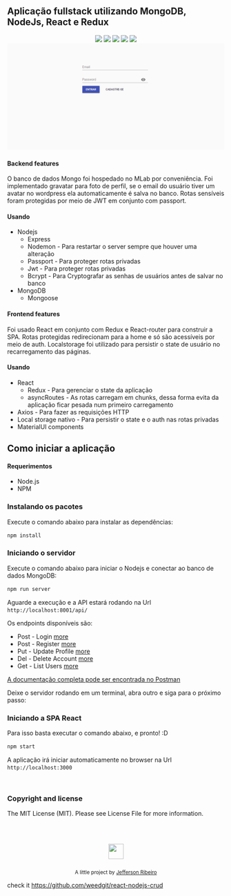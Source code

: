## Aplicação fullstack utilizando MongoDB, NodeJs, React e Redux
<p align="center">
  <img src="https://img.shields.io/badge/Mongoose-5.1.1-blue.svg?colorB=449a45">
  <img src="https://img.shields.io/badge/React-16.3.2-blue.svg">
  <img src="https://img.shields.io/badge/Redux-4.0.0-blue.svg?colorB=764abc">
  <img src="https://img.shields.io/badge/Nodejs-9.11.1-blue.svg?colorB=90c53f">
  <img src="https://img.shields.io/badge/Express-4.16.3-blue.svg?colorB=47535e">
  <br/>
  <img src="./doc/img/crud.gif">
</p>

#### Backend features
O banco de dados Mongo foi hospedado no MLab por conveniência.
Foi implementado gravatar para foto de perfil, se o email do usuário tiver um avatar
no wordpress ela automaticamente é salva no banco.
Rotas sensíveis foram protegidas por meio de JWT em conjunto com passport.


#### Usando
- Nodejs
  * Express
  * Nodemon - Para restartar o server sempre que houver uma alteração
  * Passport - Para proteger rotas privadas 
  * Jwt - Para proteger rotas privadas
  * Bcrypt - Para Cryptografar as senhas de usuários antes de salvar no banco
- MongoDB
  * Mongoose

#### Frontend features
Foi usado React em conjunto com Redux e React-router para construir a SPA.
Rotas protegidas redirecionam para a home e só são acessíveis por meio de auth.
Localstorage foi utilizado para persistir o state de usuário no recarregamento das páginas.

#### Usando
- React
  * Redux - Para gerenciar o state da aplicação
  * asyncRoutes - As rotas carregam em chunks, dessa forma evita da aplicação ficar pesada num primeiro carregamento
- Axios - Para fazer as requisições HTTP
- Local storage nativo - Para persistir o state e o auth nas rotas privadas
- MaterialUI components

## Como iniciar a aplicação

#### Requerimentos

- Node.js
- NPM

### Instalando os pacotes

Execute o comando abaixo para instalar as dependências:
``` bash
npm install
```

### Iniciando o servidor

Execute o comando abaixo para iniciar o Nodejs e conectar ao banco de dados MongoDB:
``` bash
npm run server
```

Aguarde a execução e a API estará rodando na Url  `http://localhost:8001/api/`

Os endpoints disponíveis são:
- Post - Login [more](https://documenter.getpostman.com/view/4374482/teste-fullstack/RW87p9Mq#0e46cf7d-edf9-416c-bfab-84022d8a346e)
- Post - Register [more](https://documenter.getpostman.com/view/4374482/teste-fullstack/RW87p9Mq#db625518-ec7d-41c7-9894-189322033ac6)
- Put  - Update Profile [more](https://documenter.getpostman.com/view/4374482/teste-fullstack/RW87p9Mq#ee34ae20-fe46-46f5-8666-7ed784448d65)
- Del  - Delete Account [more](https://documenter.getpostman.com/view/4374482/teste-fullstack/RW87p9Mq#1481a07f-160a-4b9c-ba95-7ceb20266b53)
- Get  - List Users [more](https://documenter.getpostman.com/view/4374482/teste-fullstack/RW87p9Mq#5f812e40-7bf1-47e8-87bb-1390b2fdf70b)

[A documentação completa pode ser encontrada no Postman](https://documenter.getpostman.com/view/4374482/teste-fullstack/RW87p9Mq)

Deixe o servidor rodando em um terminal, abra outro e siga para o próximo passo:

### Iniciando a SPA React

Para isso basta executar o comando abaixo, e pronto! :D
``` bash
npm start
```

A aplicação irá iniciar automaticamente no browser na Url `http://localhost:3000`

<br/>

### Copyright and license
The MIT License (MIT). Please see License File for more information.

<br/>
<br/>

<p align="center"><img src="http://www.jeffersonribeiro.com/assets/img/apple-icon-180x180.png" width="35" height="35"/></p>
<p align="center">
<sub>A little project by <a href="http://www.jeffersonribeiro.com/">Jefferson Ribeiro</a></sub>
</p>

check it https://github.com/weedgit/react-nodejs-crud
